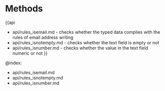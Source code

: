 
Methods
=======

{{api
- api/rules_isemail.md - checks whether the typed data complies with the rules of email address writing
- api/rules_isnotempty.md - checks whether the text field is empty or not
- api/rules_isnumber.md - checks whether the value in the text field numeric or not
}}

@index:
- api/rules_isemail.md
- api/rules_isnotempty.md
- api/rules_isnumber.md


